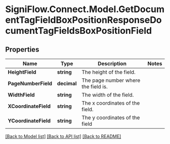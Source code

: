# SigniFlow.Connect.Model.GetDocumentTagFieldBoxPositionResponseDocumentTagFieldsBoxPositionField

## Properties

Name | Type | Description | Notes
------------ | ------------- | ------------- | -------------
**HeightField** | **string** | The height of the field. | 
**PageNumberField** | **decimal** | The page number where the field is. | 
**WidthField** | **string** | The width of the field. | 
**XCoordinateField** | **string** | The x coordinates of the field. | 
**YCoordinateField** | **string** | The y coordinates of the field | 

[[Back to Model list]](../README.md#documentation-for-models) [[Back to API list]](../README.md#documentation-for-api-endpoints) [[Back to README]](../README.md)

